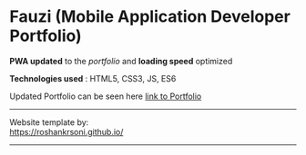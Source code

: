 # Fauzi (Mobile Application Developer Portfolio)


**PWA updated** to the *portfolio* and **loading speed** optimized 

**Technologies used** : HTML5, CSS3, JS, ES6

Updated Portfolio can be seen here 
  [link to Portfolio](https://fauzibinfaisal.github.io)
<br />
________________________________________________________________________________________

Website template by:<br>
https://roshankrsoni.github.io/<br>
________________________________________________________________________________________
